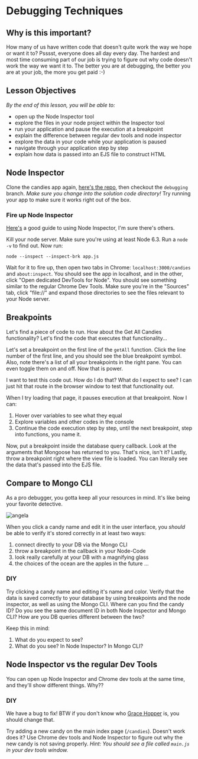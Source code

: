 # Debugging Techniques

## Why is this important?
How many of us have written code that doesn't quite work the way we hope or want it to? Psssst, everyone does all day every day. The hardest and most time consuming part of our job is trying to figure out why code doesn't work the way we want it to. The better you are at debugging, the better you are at your job, the more you get paid :-)

## Lesson Objectives

*By the end of this lesson, you will be able to:*

- open up the Node Inspector tool
- explore the files in your node project within the Inspector tool
- run your application and pause the execution at a breakpoint
- explain the difference between regular dev tools and node inspector
- explore the data in your code while your application is paused
- navigate through your application step by step
- explain how data is passed into an EJS file to construct HTML

## Node Inspector

Clone the candies app again, [here's the repo](https://github.com/den-materials/express-views-lesson.git), then checkout the `debugging` branch. *Make sure you change into the solution code directory!* Try running your app to make sure it works right out of the box.

### Fire up Node Inspector
[Here's](https://medium.com/@paul_irish/debugging-node-js-nightlies-with-chrome-devtools-7c4a1b95ae27) a good guide to using Node Inspector, I'm sure there's others. 

Kill your node server. Make sure you're using at least Node 6.3. Run a `node -v` to find out. Now run:

```
node --inspect --inspect-brk app.js
```

Wait for it to fire up, then open two tabs in Chrome: `localhost:3000/candies` and `about:inspect`.  You should see the app in localhost, and in the other, click "Open dedicated DevTools for Node". You should see something similar to the regular Chrome Dev Tools. Make sure you're in the "Sources" tab, click "file://" and expand those directories to see the files relevant to your Node server.

<!-- Pass to devs -->

## Breakpoints
Let's find a piece of code to run. How about the Get All Candies functionality? Let's find the code that executes that functionality...

Let's set a breakpoint on the first line of the `getAll` function. Click the line number of the first line, and you should see the blue breakpoint symbol. Also, note there's a list of all your breakpoints in the right pane. You can even toggle them on and off. Now that is power.

I want to test this code out. How do I do that? What do I expect to see? I can just hit that route in the browser window to test that functionality out.

When I try loading that page, it pauses execution at that breakpoint. Now I can:

1. Hover over variables to see what they equal
2. Explore variables and other codes in the console
3. Continue the code execution step by step, until the next breakpoint, step into functions, you name it.

Now, put a breakpoint inside the database query callback. Look at the arguments that Mongoose has returned to you. That's nice, isn't it? Lastly, throw a breakpoint right where the view file is loaded. You can literally see the data that's passed into the EJS file.

<!-- hand off to devs -->

## Compare to Mongo CLI
As a pro debugger, you gotta keep all your resources in mind. It's like being your favorite detective.

![angela](http://static.tvtome.com/images/genie_images/news_hub/uploaded/thekaitlingnews138265621470/Angela.png)

When you click a candy name and edit it in the user interface, you *should* be able to verify it's stored correctly in at least two ways:

1. connect directly to your DB via the Mongo CLI
2. throw a breakpoint in the callback in your Node-Code
3. look really carefully at your DB with a magnifying glass
4. the choices of the ocean are the apples in the future ...

### DIY
Try clicking a candy name and editing it's name and color. Verify that the data is saved correctly to your database by using breakpoints and the node inspector, as well as using the Mongo CLI. Where can you find the candy ID? Do you see the same document ID in both Node Inspector and Mongo CLI? How are you DB queries different between the two?

Keep this in mind:
1. What do you expect to see?
2. What do you see? In Node Inspector? In Mongo CLI?

## Node Inspector vs the regular Dev Tools
You can open up Node Inspector and Chrome dev tools at the same time, and they'll show different things. Why?? 

### DIY
We have a bug to fix! BTW if you don't know who [Grace Hopper](https://www.youtube.com/watch?v=S6sh8CxwWx8) is, you should change that.

Try adding a new candy on the main index page (`/candies`). Doesn't work does it? Use Chrome dev tools and Node Inspector to figure out why the new candy is not saving properly. *Hint: You should see a file called `main.js` in your dev tools window.*









